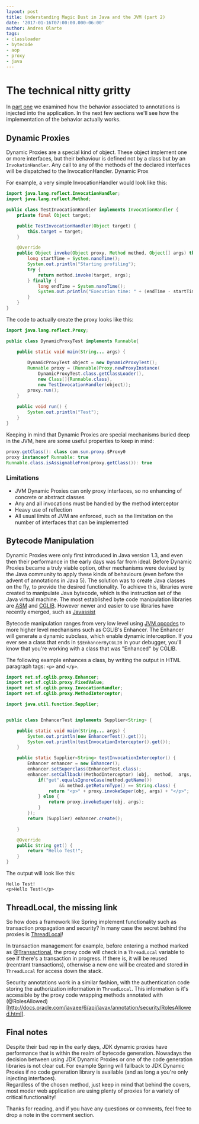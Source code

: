 ```yaml
---
layout: post
title: Understanding Magic Dust in Java and the JVM (part 2)
date: '2017-01-16T07:00:00.000-06:00'
author: Andres Olarte
tags:
- classloader
- bytecode
- aop
- proxy
- java
---
```


# The technical nitty gritty 

In [part one](/2017/01/09/magic-dust-in-Java-part-1.html) we examined how the behavior associated to annotations  is injected into the application.
In the next few sections we'll see how the implementation of the behavior actually works.
 
 
## Dynamic Proxies

Dynamic Proxies are a special kind of object. These object implement one or more interfaces, but their behaviour is defined not by a class but by an `InvokatinHandler`. 
Any call to any of the methods of the declared interfaces will be dispatched to the InvocationHandler. Dynamic Prox

For example, a very simple InvocationHandler would look like this:

~~~java
import java.lang.reflect.InvocationHandler;
import java.lang.reflect.Method;

public class TestInvocationHandler implements InvocationHandler {
    private final Object target;

    public TestInvocationHandler(Object target) {
        this.target = target;
    }

    @Override
    public Object invoke(Object proxy, Method method, Object[] args) throws Throwable {
        long startTime = System.nanoTime();
        System.out.println("Starting profiling");
        try {
            return method.invoke(target, args);
        } finally {
            long endTime = System.nanoTime();
            System.out.println("Execution time: " + (endTime - startTime));
        }
    }
}
~~~

The code to actually create the proxy looks like this:

~~~java
import java.lang.reflect.Proxy;

public class DynamicProxyTest implements Runnable{

    public static void main(String... args) {
    
        DynamicProxyTest object = new DynamicProxyTest();
        Runnable proxy = (Runnable)Proxy.newProxyInstance(
            DynamicProxyTest.class.getClassLoader(),
            new Class[]{Runnable.class},
            new TestInvocationHandler(object));
        proxy.run();
    }
    
    public void run() {
        System.out.println("Test");
    }
}
~~~

Keeping in mind that Dynamic Proxies are special mechanisms buried deep in the JVM, here are some useful properties to keep in mind:

~~~java
proxy.getClass(): class com.sun.proxy.$Proxy0
proxy instanceof Runnable: true
Runnable.class.isAssignableFrom(proxy.getClass()): true
~~~

### Limitations

* JVM Dynamic Proxies can only proxy interfaces, so no enhancing of concrete or abstract classes
* Any and all invocations must be handled by the method interceptor
* Heavy use of reflection
* All usual limits of JVM are enforced, such as the limitation on the number of interfaces that can be implemented

## Bytecode Manipulation

Dynamic Proxies were only first introduced in Java version 1.3, and even then their performance in the early days was far from ideal. 
Before Dynamic Proxies became a truly viable option, other mechanisms were devised by the Java community to apply these kinds of behaviours (even before the advent of annotations in Java 5).
The solution was to create Java classes on the fly, to provide the desired functionality. 
To achieve this, libraries were created to manipulate Java bytecode, which is the instruction set of the Java virtual machine.
The most established byte code manipulation libraries are [ASM](http://asm.ow2.org/) and [CGLIB](https://github.com/cglib/cglib). 
However newer and easier to use libraries have recently emerged, such as [Javassist](http://jboss-javassist.github.io/javassist/) 

Bytecode manipulation ranges from very low level using [JVM opcodes](https://en.wikipedia.org/wiki/Java_bytecode_instruction_listings) to more higher level mechanisms such as CGLIB's Enhancer. 
The Enhancer will generate a dynamic subclass, which enable dynamic interception. If you ever see a class that ends in `$$EnhancerByCGLIB` in your debugger, you'll know that you're working with a class that was "Enhanced" by CGLIB.

The following example enhances a class, by writing the output in HTML paragraph tags: `<p>` and `</p>`. 

~~~java
import net.sf.cglib.proxy.Enhancer;
import net.sf.cglib.proxy.FixedValue;
import net.sf.cglib.proxy.InvocationHandler;
import net.sf.cglib.proxy.MethodInterceptor;

import java.util.function.Supplier;


public class EnhancerTest implements Supplier<String> {

    public static void main(String... args) {
        System.out.println(new EnhancerTest().get());
        System.out.println(testInvocationInterceptor().get());
    }  

    public static Supplier<String> testInvocationInterceptor() {
        Enhancer enhancer = new Enhancer();
        enhancer.setSuperclass(EnhancerTest.class);
        enhancer.setCallback((MethodInterceptor) (obj,  method,  args, proxy) -> {
            if("get".equalsIgnoreCase(method.getName())
                    && method.getReturnType() == String.class) {
                return "<p>" + proxy.invokeSuper(obj, args) + "</p>";
            } else {
                return proxy.invokeSuper(obj, args);
            }
        });
        return (Supplier) enhancer.create();

    }

    @Override
    public String get() {
        return "Hello Test!";
    }
}
~~~

The output will look like this:

~~~
Hello Test!
<p>Hello Test!</p>
~~~

## ThreadLocal, the missing link 

So how does a framework like Spring implement functionality such as transaction propagation and security? In many case the secret behind the proxies is [ThreadLocal](https://docs.oracle.com/javase/7/docs/api/java/lang/ThreadLocal.html)!

In transaction management for example, before entering a method marked as [@Transactional](https://javaee-spec.java.net/nonav/javadocs/javax/transaction/Transactional.html), the proxy code will check in a `ThreadLocal` variable to see if there's a transaction in progress. If there is, it will be reused (reentrant transactions), otherwise a new one will be created and stored in `ThreadLocal` for access down the stack.

Security annotations work in a similar fashion, with the authentication code storing the authorization information in `ThreadLocal`. This information is it's accessible by the proxy code wrapping methods annotated with (@RolesAllowed)[http://docs.oracle.com/javaee/6/api/javax/annotation/security/RolesAllowed.html]. 

## Final notes

Despite their bad rep in the early days, JDK dynamic proxies have performance that is within the realm of bytecode generation.
Nowadays the decision between using JDK Dynamic Proxies or one of the code generation libraries is not clear cut. 
For example Spring will fallback to JDK Dynamic Proxies if no code generation library is available (and as long a you're only injecting interfaces).  
Regardless of the chosen method, just keep in mind that behind the covers, most moder web application are using plenty of proxies for a variety of critical functionality!

Thanks for reading, and if you have any questions or comments, feel free to drop a note in the comment section.